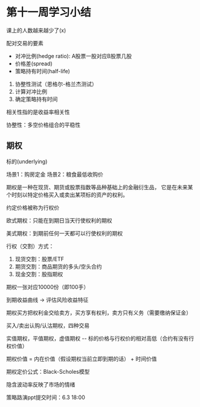 # 第十一周学习小结

课上的人数越来越少了(x)

配对交易的要素
- 对冲比例(hedge ratio): A股票一股对应B股票几股
- 价格差(spread)
- 策略持有时间(half-life)

1. 协整性测试（恩格尔-格兰杰测试）
2. 计算对冲比例
3. 确定策略持有时间

相关性指的是收益率相关性

协整性：多空价格组合的平稳性

## 期权

标的(underlying)

场景1：购房定金
场景2：粮食最低收购价

期权是一种在现货、期货或股票指数等品种基础上的金融衍生品，
它是在未来某个时刻以特定价格买入或卖出某项标的资产的权利。

约定价格被称为行权价

欧式期权：只能在到期日当天行使权利的期权

美式期权：到期前任何一天都可以行使权利的期权

行权（交割）方式：
1. 现货交割：股票/ETF
2. 期货交割：商品期货的多头/空头合约
3. 现金交割：股指期权

期权一张对应10000份（即100手）

到期收益曲线 -> 评估风险收益特征

期权买方把权利金交给卖方，买方享有权利，卖方只有义务（需要缴纳保证金）

买入/卖出认购/认沽期权，四种交易

实值期权，平值期权，虚值期权 -- 标的价格与行权价的相对高低（合约有没有行权价值）

期权价值 = 内在价值（假设期权当前立即到期的话） + 时间价值

期权定价公式：Black-Scholes模型

隐含波动率反映了市场的情绪

策略路演ppt提交时间：6.3 18:00
